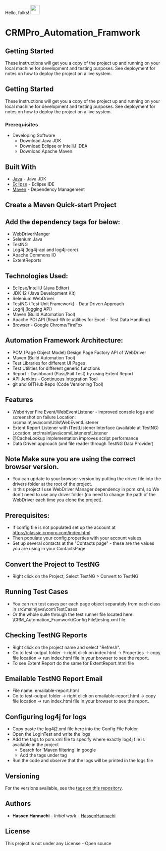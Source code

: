 
Hello, folks! <img src="https://raw.githubusercontent.com/MartinHeinz/MartinHeinz/master/wave.gif" width="30px">

# CRMPro_Automation_Framwork

## Getting Started

These instructions will get you a copy of the project up and running on your local machine for development and testing purposes. See deployment for notes on how to deploy the project on a live system.

## Getting Started

These instructions will get you a copy of the project up and running on your local machine for development and testing purposes. See deployment for notes on how to deploy the project on a live system.

### Prerequisites
* Developing Software 
     - Download Java JDK 
     - Download Eclipse or IntelliJ IDEA
     - Download Apache Maven

## Built With

* [Java](https://www.oracle.com/java/) - Java JDK
* [Eclipse](https://www.eclipse.org/) - Eclipse IDE
* [Maven](https://maven.apache.org/) - Dependency Management

## Create a Maven Quick-start Project
## Add the dependency tags for below:

* WebDriverManger
* Selenium Java
* TestNG
* Log4j (log4j-api and log4j-core)
* Apache Commons IO
* ExtentReports

## Technologies Used:

* Eclipse/IntelliJ (Java Editor)  
* JDK 12 (Java Development Kit) 
* Selenium WebDriver 
* TestNG (Test Unit Framework) - Data Driven Approach 
* Log4j (logging API) 
* Maven (Build Automation Tool) 
* Apache POI API (Read-Write utilities for Excel - Test Data Handling) 
* Browser - Google Chrome/FireFox

## Automation Framework Architecture: 
* POM (Page Object Model) Design Page Factory API of WebDriver 
* Maven (Build Automation Tool) 
* Test Libraries for different UI Pages 
* Test Utilities for different generic functions 
* Report - Dashboard (Pass/Fail Test) by using Extent Report 
* API Jenkins - Continuous Integration Tool 
* git and GITHub Repo (Code Versioning Tool)

## Features 
* Webdriver Fire Event/WebEventListener - improved console logs and screenshot on failure Location: src\main\java\com\Utils\WebEventListener 
* Extent Report Listener with ITestListener Interface (available at TestNG) Location: src\main\java\com\Listeners\Listener 
* @CacheLookup implementation improves script performance 
* Data Driven approach (xml file reader through TestNG Data Provider)

## Note Make sure you are using the correct browser version. 
* You can update to your browser version by putting the driver file into the drivers folder at the root of the project.
* In this project I use WebDriver Manager dependency in pom.xml, so We don't need to use any driver folder (no need to change the path of the WebDriver each time you clone the project).

## Prerequisites: 
* If config file is not populated set up the account at https://classic.crmpro.com/index.html. 
* Then populate your config.properties with your account values. 
* Set up several contacts at the "Contacts page" - these are the values you are using in your ContactsPage.

## Convert the Project to TestNG

* Right click on the Project, Select TestNG > Convert to TestNG

## Running Test Cases 
* You can run test cases per each page object separately from each class in src\main\java\com\TestCases
* Or the whole suite through the test runner file located here: \CRM_Automation_Framwork\Config File\testng.xml file.

## Checking TestNG Reports 
* Right click on the project name and select "Refresh". 
* Go to test-output folder -> right click on index.html -> Properties -> copy file location -> run index.html file in your browser to see the report.
* To see Extent Report do the same for ExtentReport.html file

## Emailable TestNG Report Email 
* File name: emailable-report.html 
* Go to test-output folder -> right click on emailable-report.html -> copy file location -> run index.html file in your browser to see the report.

## Configuring log4j for logs
* Copy paste the log4j2.xml file here into the Config File Folder 
* Open the LoginTest and write the logs
* Add the tags to pom.xml file to specify where exactly log4j file is available in the project
    - Search for 'Maven filtering' in google 
    - Add the tags under <build> tag
* Run the code and observe that the logs will be printed in the logs file

## Versioning

For the versions available, see the [tags on this repository](https://github.com/HannachiHassen/project/tags). 

## Authors

* **Hassen Hannachi** - *Initial work* - [HassenHannachi](https://github.com/HannachiHassen)

## License

This project is not under any License - Open source 
